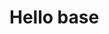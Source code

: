 <!--
 * @Descripttion: 
 * @version: 
 * @Author: shenjia
 * @Date: 2021-06-18 15:36:56
 * @LastEditors: shenjia
 * @LastEditTime: 2021-06-18 16:17:08
-->
# Hello base
